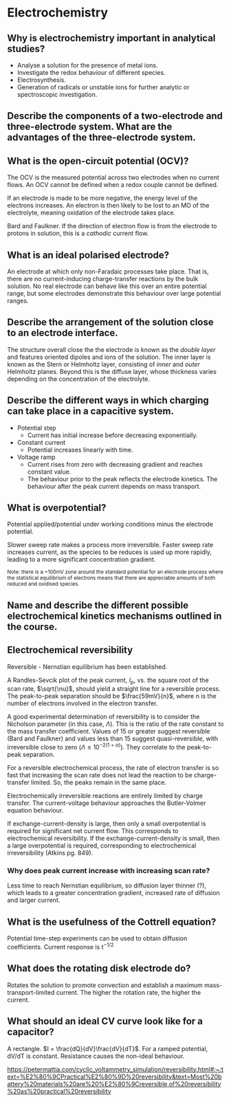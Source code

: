 # Electrochemistry

## Why is electrochemistry important in analytical studies?

- Analyse a solution for the presence of metal ions.
- Investigate the redox behaviour of different species.
- Electrosynthesis.
- Generation of radicals or unstable ions for further analytic or spectroscopic investigation.

## Describe the components of a two-electrode and three-electrode system. What are the advantages of the three-electrode system.


## What is the open-circuit potential (OCV)?

The OCV is the measured potential across two electrodes when no current flows. An OCV cannot be defined when a redox couple cannot be defined.



If an electrode is made to be more negative, the energy level of the electrons increases. An electron is then likely to be lost to an MO of the electrolyte, meaning oxidation of the electrode takes place.

Bard and Faulkner. If the direction of electron flow is from the electrode to protons in solution, this is a _cathodic_ current flow.

## What is an ideal polarised electrode?

An electrode at which only non-Faradaic processes take place. That is, there are no current-inducing charge-transfer reactions by the bulk solution. No real electrode can behave like this over an entire potential range, but some electrodes demonstrate this behaviour over large potential ranges. 

## Describe the arrangement of the solution close to an electrode interface.

The structure overall close the the electrode is known as the _double layer_ and features oriented dipoles and ions of the solution. The inner layer is known as the Stern or Helmholtz layer, consisting of _inner_ and _outer_ Helmholtz planes. Beyond this is the diffuse layer, whose thickness varies depending on the concentration of the electrolyte.

## Describe the different ways in which charging can take place in a capacitive system.

- Potential step
  -    Current has initial increase before decreasing exponentially.
- Constant current
    - Potential increases linearly with time.
- Voltage ramp
    - Current rises from zero with decreasing gradient and reaches constant value.
    - The behaviour prior to the peak reflects the electrode kinetics. The behaviour after the peak current depends on mass transport. 


## What is overpotential? 

Potential applied/potential under working conditions minus the electrode potential. 



Slower sweep rate makes a process more irreversible. Faster sweep rate increases current, as the species to be reduces is used up more rapidly, leading to a more significant concentration gradient. 


<sub>Note: there is a ~100mV zone around the standard potential for an electrode process where the statistical equilibrium of electrons means that there are appreciable amounts of both reduced and oxidised species. </sub>


## Name and describe the different possible electrochemical kinetics mechanisms outlined in the course.




## Electrochemical reversibility

Reversible - Nernstian equilibrium has been established.

A Randles-Sevcik plot of the peak current, $I_p$, vs. the square root of the scan rate, $\sqrt{\nu}$, should yield a straight line for a reversible process. The peak-to-peak separation should be $\frac{59mV}{n}$, where n is the number of electrons involved in the electron transfer. 

A good experimental determination of reversibility is to consider the Nicholson parameter (in this case, $\Lambda$). This is the ratio of the rate constant to the mass transfer coefficient. Values of 15 or greater suggest reversible (Bard and Faulkner) and values less than 15 suggest quasi-reversible, with irreversible close to zero ($\Lambda\leq 10^{-2(1+\alpha)}$). They correlate to the peak-to-peak separation.

For a reversible electrochemical process, the rate of electron transfer is so fast that increasing the scan rate does not lead the reaction to be charge-transfer limited. So, the peaks remain in the same place. 

Electrochemically irreversible reactions are entirely limited by charge transfer. The current-voltage behaviour approaches the Butler-Volmer equation behaviour.

If exchange-current-density is large, then only a small overpotential is required for significant net current flow. This corresponds to electrochemical reversibility. If the exchange-current-density is small, then a large overpotential is required, corresponding to electrochemical irreversibility (Atkins pg. 849).

### Why does peak current increase with increasing scan rate? 
Less time to reach Nernstian equilibrium, so diffusion layer thinner (?), which leads to a greater concentration gradient, increased rate of diffusion and larger current.  

## What is the usefulness of the Cottrell equation?
Potential time-step experiments can be used to obtain diffusion coefficients. Current response is t$^{-1/2}$ 


## What does the rotating disk electrode do?
Rotates the solution to promote convection and establish a maximum mass-transport-limited current. The higher the rotation rate, the higher the current. 

## What should an ideal CV curve look like for a capacitor?

A rectangle. $I = \frac{dQ}{dV}\frac{dV}{dT}$. For a ramped potential, dV/dT is constant. Resistance causes the non-ideal behaviour.

https://petermattia.com/cyclic_voltammetry_simulation/reversibility.html#:~:text=%E2%80%9CPractical%E2%80%9D%20reversibility&text=Most%20battery%20materials%20are%20%E2%80%9Creversible,of%20reversibility%20as%20practical%20reversibility
